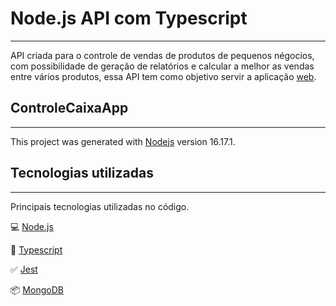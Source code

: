 
# Node.js API com Typescript
-----------

API criada para o controle de vendas de produtos de pequenos négocios, com possibilidade de geração de relatórios e calcular a melhor as vendas entre vários produtos, essa API tem como objetivo servir a aplicação [web]().


## ControleCaixaApp
-----------

This project was generated with [Nodejs](https://nodejs.org/en/) version 16.17.1.

## Tecnologias utilizadas
----
Principais tecnologias utilizadas no código.

💻 [Node.js](https://nodejs.org/)

🧰 [Typescript](https://www.typescriptlang.org/)

✅ [Jest](https://jestjs.io/)

📦 [MongoDB](https://www.mongodb.com/)


